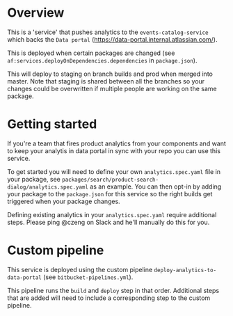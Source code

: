 # Overview

This is a 'service' that pushes analytics to the `events-catalog-service` which backs the `Data portal` (https://data-portal.internal.atlassian.com/).

This is deployed when certain packages are changed (see `af:services.deployOnDependencies.dependencies` in `package.json`).

This will deploy to staging on branch builds and prod when merged into master. Note that staging is shared between all the branches so your changes could be overwritten if multiple people are working on the same package.

# Getting started

If you're a team that fires product analytics from your components and want to keep your analytis in data portal in sync with your repo you can use this service.

To get started you will need to define your own `analytics.spec.yaml` file in your package, see `packages/search/product-search-dialog/analytics.spec.yaml` as an example. You can then opt-in by adding your package to the `package.json` for this service so the right builds get triggered when your package changes.

Defining existing analytics in your `analytics.spec.yaml` require additional steps. Please ping @czeng on Slack and he'll manually do this for you.

# Custom pipeline

This service is deployed using the custom pipeline `deploy-analytics-to-data-portal` (see `bitbucket-pipelines.yml`).

This pipeline runs the `build` and `deploy` step in that order. Additional steps that are added will need to include a corresponding step to the custom pipeline.
